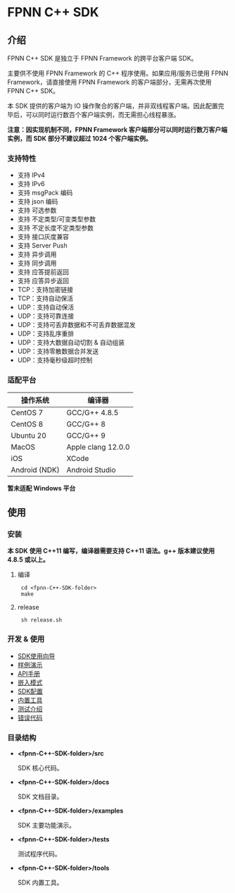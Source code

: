 # FPNN C++ SDK

## 介绍

FPNN C++ SDK 是独立于 FPNN Framework 的跨平台客户端 SDK。

主要供不使用 FPNN Framework 的 C++ 程序使用。如果应用/服务已使用 FPNN Framework，请直接使用 FPNN Framework 的客户端部分，无需再次使用 FPNN C++ SDK。

本 SDK 提供的客户端为 IO 操作聚合的客户端，并非双线程客户端。因此配置完毕后，可以同时运行数百个客户端实例，而无需担心线程暴涨。

**注意：因实现机制不同，FPNN Framework 客户端部分可以同时运行数万客户端实例，而 SDK 部分不建议超过 1024 个客户端实例。**

### 支持特性

* 支持 IPv4
* 支持 IPv6
* 支持 msgPack 编码
* 支持 json 编码
* 支持 可选参数
* 支持 不定类型/可变类型参数
* 支持 不定长度不定类型参数
* 支持 接口灰度兼容
* 支持 Server Push
* 支持 异步调用
* 支持 同步调用
* 支持 应答提前返回
* 支持 应答异步返回
* TCP：支持加密链接
* TCP：支持自动保活
* UDP：支持自动保活
* UDP：支持可靠连接
* UDP：支持可丢弃数据和不可丢弃数据混发
* UDP：支持乱序重排
* UDP：支持大数据自动切割 & 自动组装
* UDP：支持零散数据合并发送
* UDP：支持毫秒级超时控制


### 适配平台

| 操作系统 | 编译器 |
|---------|-------|
| CentOS 7 | GCC/G++ 4.8.5 |
| CentOS 8 | GCC/G++ 8 |
| Ubuntu 20 | GCC/G++ 9 |
| MacOS | Apple clang 12.0.0 |
| iOS | XCode |
| Android (NDK) | Android Studio |

**暂未适配 Windows 平台**


## 使用

### 安装

**本 SDK 使用 C++11 编写，编译器需要支持 C++11 语法。g++ 版本建议使用 4.8.5 或以上。**

1. 编译

		cd <fpnn-C++-SDK-folder>
		make

1. release

		sh release.sh

### 开发 & 使用

* [SDK使用向导](docs/guide.md)
* [样例演示](docs/examples.md)
* [API手册](docs/API.md)
* [嵌入模式](docs/embedMode.md)
* [SDK配置](docs/config.md)
* [内置工具](docs/tools.md)
* [测试介绍](docs/tests.md)
* [错误代码](docs/errorCode.md)


### 目录结构

* **\<fpnn-C++-SDK-folder\>/src**

	SDK 核心代码。

* **\<fpnn-C++-SDK-folder\>/docs**

	SDK 文档目录。

* **\<fpnn-C++-SDK-folder\>/examples**

	SDK 主要功能演示。

* **\<fpnn-C++-SDK-folder\>/tests**

	测试程序代码。

* **\<fpnn-C++-SDK-folder\>/tools**

	SDK 内置工具。

